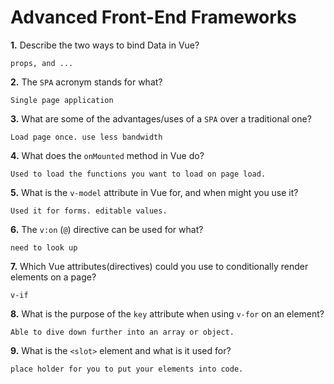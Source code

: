# Advanced Front-End Frameworks


**1.** Describe the two ways to bind Data in Vue?
<!-- enter you answer in the space below -->
```
props, and ...
```

**2.** The `SPA` acronym stands for what?
<!-- enter you answer in the space below -->
```
Single page application
```
**3.** What are some of the advantages/uses of a `SPA` over a traditional one?
<!-- enter you answer in the space below -->
```
Load page once. use less bandwidth
```
**4.** What does the `onMounted` method in Vue do?
<!-- enter you answer in the space below -->
```
Used to load the functions you want to load on page load.
```
**5.** What is the `v-model` attribute in Vue for, and when might you use it?
<!-- enter you answer in the space below -->
```
Used it for forms. editable values.
```
**6.** The `v:on` (`@`) directive can be used for what?
<!-- enter you answer in the space below -->
```
need to look up
```
**7.** Which Vue attributes(directives) could you use to conditionally render elements on a page?
<!-- enter you answer in the space below -->
```
v-if
```
**8.** What is the purpose of the `key` attribute when using `v-for` on an element?
<!-- enter you answer in the space below -->
```
Able to dive down further into an array or object.
```
**9.** What is the `<slot>` element and what is it used for?
<!-- enter you answer in the space below -->
```
place holder for you to put your elements into code.
```